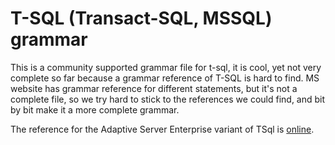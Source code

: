 # T-SQL (Transact-SQL, MSSQL) grammar

This is a community supported grammar file for t-sql, it is cool, yet not very complete 
so far because a grammar reference of T-SQL is hard to find.
MS website has grammar reference for different statements,
but it's not a complete file, so we try hard to stick to the references we could find,
and bit by bit make it a more complete grammar.

The reference for the Adaptive Server Enterprise variant of TSql is [online](http://infocenter.sybase.com/help/topic/com.sybase.dc36272_1251/pdf/commands.pdf).
